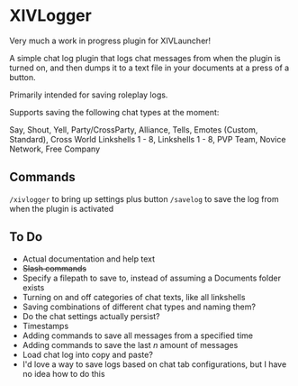 # XIVLogger

Very much a work in progress plugin for XIVLauncher!

A simple chat log plugin that logs chat messages from when the plugin is turned on, and then dumps it to a text file in your documents at a press of a button.

Primarily intended for saving roleplay logs.

Supports saving the following chat types at the moment:

Say, Shout, Yell, Party/CrossParty, Alliance, Tells, Emotes (Custom, Standard), Cross World Linkshells 1 - 8, Linkshells 1 - 8, PVP Team, Novice Network, Free Company


## Commands

``/xivlogger`` to bring up settings plus button
``/savelog`` to save the log from when the plugin is activated

## To Do

* Actual documentation and help text
* <strike>Slash commands</strike>
* Specify a filepath to save to, instead of assuming a Documents folder exists
* Turning on and off categories of chat texts, like all linkshells
* Saving combinations of different chat types and naming them?
* Do the chat settings actually persist?
* Timestamps
* Adding commands to save all messages from a specified time
* Adding commands to save the last <i>n</i> amount of messages
* Load chat log into copy and paste?
* I'd love a way to save logs based on chat tab configurations, but I have no idea how to do this